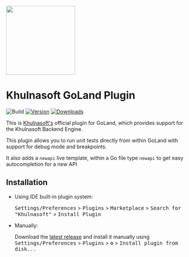 <a href="https://khulnasoft.com" alt="khulnasoft"><img width="189px" src="https://khulnasoft.com/assets/img/logo.svg"></a>

# Khulnasoft GoLand Plugin

![Build](https://github.com/khulnasoft/intellij-plugin/workflows/Build/badge.svg)
[![Version](https://img.shields.io/jetbrains/plugin/v/20010.svg)](https://plugins.jetbrains.com/plugin/20010-khulnasoft/)
[![Downloads](https://img.shields.io/jetbrains/plugin/d/20010.svg)](https://plugins.jetbrains.com/plugin/20010-khulnasoft/)

<!-- Plugin description -->
This is [Khulnasoft's](https://khulnasoft.com) official plugin for GoLand, which provides
support for the Khulnasoft Backend Engine.

This plugin allows you to run unit tests directly from within GoLand with support
for debug mode and breakpoints.

It also adds a `newapi` live template, within a Go file type `newapi` to get easy autocompletion for
a new API
<!-- Plugin description end -->

## Installation

- Using IDE built-in plugin system:
  
  <kbd>Settings/Preferences</kbd> > <kbd>Plugins</kbd> > <kbd>Marketplace</kbd> > <kbd>Search for "Khulnasoft"</kbd> >
  <kbd>Install Plugin</kbd>
  
- Manually:

  Download the [latest release](https://github.com/khulnasoft/intellij-plugin/releases/latest) and install it manually using
  <kbd>Settings/Preferences</kbd> > <kbd>Plugins</kbd> > <kbd>⚙️</kbd> > <kbd>Install plugin from disk...</kbd>
